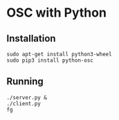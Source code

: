 # OSC with Python

## Installation

    sudo apt-get install python3-wheel
    sudo pip3 install python-osc

## Running

    ./server.py &
    ./client.py
    fg
